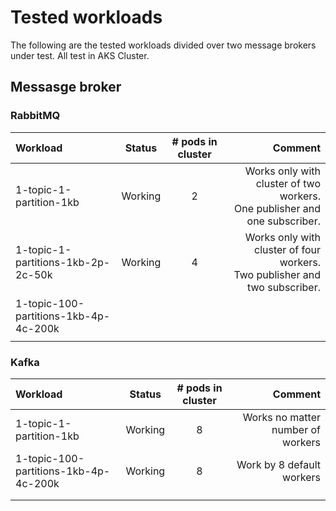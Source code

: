 # Tested workloads

The following are the tested workloads divided over two message brokers under test. All test in AKS Cluster.

## Messasge broker

### RabbitMQ

| Workload                              | Status  | # pods in cluster |                                                                         Comment |
|:--------------------------------------|:-------:|:-----------------:|--------------------------------------------------------------------------------:|
| 1-topic-1-partition-1kb               | Working |         2         |  Works only with cluster of two workers. <br/>One publisher and one subscriber. |
| 1-topic-1-partitions-1kb-2p-2c-50k    | Working |         4         | Works only with cluster of four workers. <br/>Two publisher and two subscriber. |
| 1-topic-100-partitions-1kb-4p-4c-200k |         |                   |
|                                       |         |                   |

### Kafka

| Workload                              | Status  | # pods in cluster |                           Comment |
|:--------------------------------------|:-------:|:-----------------:|----------------------------------:|
| 1-topic-1-partition-1kb               | Working |         8         | Works no matter number of workers |
| 1-topic-100-partitions-1kb-4p-4c-200k | Working |         8         |         Work by 8 default workers |
|                                       |         |                   |                                   | 
|                                       |         |                   |                                   |

